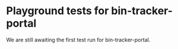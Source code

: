 # Playground tests for bin-tracker-portal
We are still awaiting the first test run for bin-tracker-portal.
